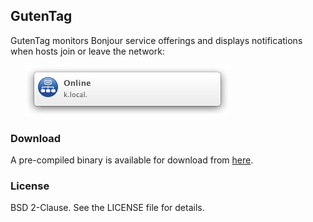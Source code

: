 ## GutenTag

GutenTag monitors Bonjour service offerings and displays notifications when hosts join or leave the network:

&nbsp;&nbsp;&nbsp;&nbsp;&nbsp;&nbsp;![Notification Screenshot](Screenshots/notification.png)


### Download 

A pre-compiled binary is available for download from [here](Release/GutenTag.zip).


### License

BSD 2-Clause. See the LICENSE file for details.
